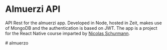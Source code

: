 # Almuerzi API

API Rest for the almuerzi app. Developed in Node, hosted in Zeit, makes use of MongoDB and the authentication is based on JWT.
The app is a project for the React Native course imparted by [Nicolas Schurmann](https://github.com/nschurmann).

#   a l m u e r z o  
 